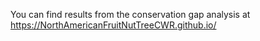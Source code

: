 You can find results from the conservation gap analysis at https://NorthAmericanFruitNutTreeCWR.github.io/
